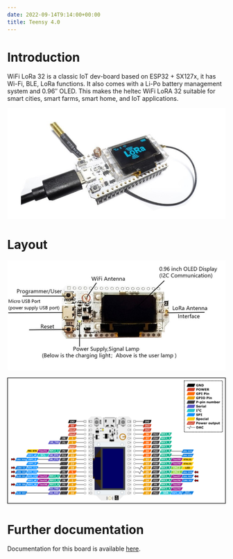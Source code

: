 ```yaml
---
date: 2022-09-14T9:14:00+00:00
title: Teensy 4.0
---
```


# Introduction

WiFi LoRa 32 is a classic IoT dev-board based on ESP32 + SX127x, it has Wi-Fi, BLE, LoRa functions. It also comes with a Li-Po battery management system and 0.96″ OLED. This makes the heltec WiFi LoRA 32 suitable for smart cities, smart farms, smart home, and IoT applications.

![heltec](img/heltec.jpg)
                 
# Layout

![layout](img/layout.jpg)

![pinout](img/pinout.jpg)

# Further documentation

Documentation for this board is available [here](https://heltec.org/project/wifi-lora-32/).